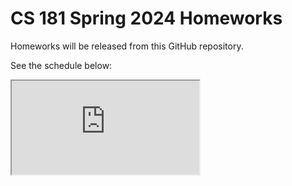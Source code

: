 # CS 181 Spring 2024 Homeworks

Homeworks will be released from this GitHub repository.

See the schedule below:

<iframe src="https://docs.google.com/spreadsheets/d/e/2PACX-1vQabh8HnxP3V-ThyikOCD2K8xmUeoslgsYMTPL5ECh0T6B-NeFUGxXc-K7UCj-OsEtFhZazyp1Xay5m/pubhtml?gid=1863065080&amp;single=true&amp;widget=true&amp;headers=false"></iframe>
